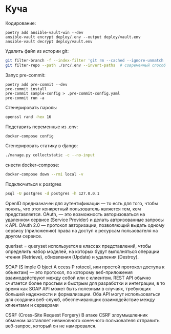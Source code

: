 # Куча

Кодирование:
```
poetry add ansible-vault-win --dev 
ansible-vault encrypt deploy/.env --output deploy/vault.env
ansible-vault decrypt deploy/vault.env
```

Удалить файл из истории git:
```sh
git filter-branch -f --index-filter 'git rm --cached --ignore-unmatch ./src/.env'
git filter-repo --path ./src/.env --invert-paths  # современный способ
```

Запус pre-commit:
```
poetry add pre-commit --dev
pre-commit install
pre-commit sample-config > .pre-commit-config.yaml
pre-commit run -a 
```

Сгенерировать пароль:
```sh
openssl rand -hex 16
```

Подставить переменные из .env:
```sh
docker-compose config
```

Сгенерировать статику в django:
```sh
./manage.py collectstatic -c --no-input
```

снести docker-compose:
```sh
docker-compose down --rmi local -v
```

Подключиться к postgres
```sh
psql -U postgres -d postgres -h 127.0.0.1
```

OpenID предназначен для аутентификации — то есть для того, чтобы понять, что этот конкретный пользователь является тем, кем представляется. 
OAuth, — это возможность авторизоваться на удаленном сервисе (Service Provider) и делать автризованные запросы к API.
OAuth 2.0 — протокол авторизации, позволяющий выдать одному сервису (приложению) права на доступ к ресурсам пользователя на другом сервисе. 

queriset =  queryset используется в классах представлений, чтобы определить набор моделей, на которых будут выполняться операции чтения (Retrieve), обновления (Update) и удаления (Destroy).

SOAP (S imple O bject A ccess P rotocol, или простой протокол доступа к объектам) — это протокол, по которому веб-приложения взаимодействуют между собой или с клиентом.
REST API обычно считается более простым и быстрым для разработки и интеграции, в то время как SOAP API может быть полезным в случаях, требующих большей надежности и формализации.
Оба API могут использоваться для создания веб-служб, обеспечивающих взаимодействие между клиентами и серверами

CSRF (Cross-Site Request Forgery)
В атаке CSRF злоумышленник обманом заставляет невиновного конечного пользователя отправить веб-запрос, который он не намеревался.

